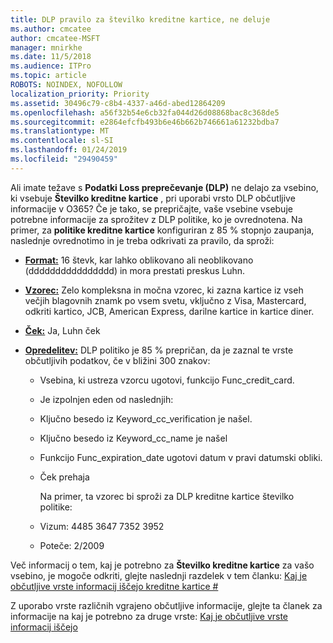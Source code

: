 ```yaml
---
title: DLP pravilo za številko kreditne kartice, ne deluje
ms.author: cmcatee
author: cmcatee-MSFT
manager: mnirkhe
ms.date: 11/5/2018
ms.audience: ITPro
ms.topic: article
ROBOTS: NOINDEX, NOFOLLOW
localization_priority: Priority
ms.assetid: 30496c79-c8b4-4337-a46d-abed12864209
ms.openlocfilehash: a56f32b54e6cb32fa044d26d08868bac8c368de5
ms.sourcegitcommit: e2864efcfb493b6e46b662b746661a61232bdba7
ms.translationtype: MT
ms.contentlocale: sl-SI
ms.lasthandoff: 01/24/2019
ms.locfileid: "29490459"
---
```

Ali imate težave s **Podatki Loss preprečevanje (DLP)** ne delajo za vsebino, ki vsebuje **Številko kreditne kartice** , pri uporabi vrsto DLP občutljive informacije v O365? Če je tako, se prepričajte, vaše vsebine vsebuje potrebne informacije za sprožitev z DLP politike, ko je ovrednotena. Na primer, za **politike kreditne kartice** konfiguriran z 85 % stopnjo zaupanja, naslednje ovrednotimo in je treba odkrivati za pravilo, da sproži: 
  
- **[Format:](https://docs.microsoft.com/en-us/office365/securitycompliance/what-the-sensitive-information-types-look-for#format-19)** 16 števk, kar lahko oblikovano ali neoblikovano (dddddddddddddddd) in mora prestati preskus Luhn. 
    
- **[Vzorec:](https://docs.microsoft.com/en-us/office365/securitycompliance/what-the-sensitive-information-types-look-for#pattern-19)** Zelo kompleksna in močna vzorec, ki zazna kartice iz vseh večjih blagovnih znamk po vsem svetu, vključno z Visa, Mastercard, odkriti kartico, JCB, American Express, darilne kartice in kartice diner. 
    
- **[Ček:](https://docs.microsoft.com/en-us/office365/securitycompliance/what-the-sensitive-information-types-look-for#checksum-19)** Ja, Luhn ček 
    
- **[Opredelitev:](https://docs.microsoft.com/en-us/office365/securitycompliance/what-the-sensitive-information-types-look-for#definition-19)** DLP politiko je 85 % prepričan, da je zaznal te vrste občutljivih podatkov, če v bližini 300 znakov: 
    
  - Vsebina, ki ustreza vzorcu ugotovi, funkcijo Func_credit_card.
    
  - Je izpolnjen eden od naslednjih: 
    
  - Ključno besedo iz Keyword_cc_verification je našel.
    
  - Ključno besedo iz Keyword_cc_name je našel
    
  - Funkcijo Func_expiration_date ugotovi datum v pravi datumski obliki.
    
  - Ček prehaja
    
    Na primer, ta vzorec bi sproži za DLP kreditne kartice številko politike:
    
  - Vizum: 4485 3647 7352 3952 
    
  - Poteče: 2/2009
    
Več informacij o tem, kaj je potrebno za **Številko kreditne kartice** za vašo vsebino, je mogoče odkriti, glejte naslednji razdelek v tem članku: [Kaj je občutljive vrste informacij iščejo kreditne kartice #](https://docs.microsoft.com/en-us/office365/securitycompliance/what-the-sensitive-information-types-look-for#credit-card-number)
  
Z uporabo vrste različnih vgrajeno občutljive informacije, glejte ta članek za informacije na kaj je potrebno za druge vrste: [Kaj je občutljive vrste informacij iščejo](https://docs.microsoft.com/en-us/office365/securitycompliance/what-the-sensitive-information-types-look-for)
  

